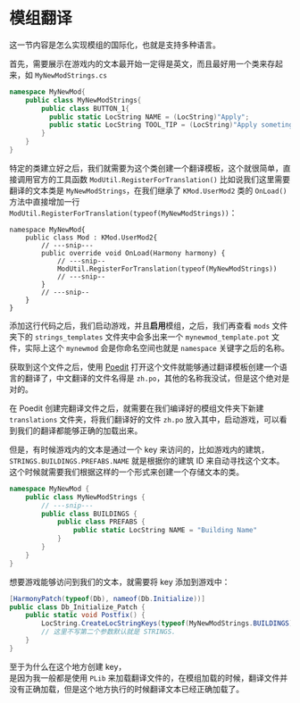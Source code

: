 # 模组翻译

这一节内容是怎么实现模组的国际化，也就是支持多种语言。

首先，需要展示在游戏内的文本最开始一定得是英文，而且最好用一个类来存起来，如 `MyNewModStrings.cs`

```cs
namespace MyNewMod{
    public class MyNewModStrings{
        public class BUTTON_1{
          public static LocString NAME = (LocString)"Apply";
          public static LocString TOOL_TIP = (LocString)"Apply someting to this object."
        }
    }
}
```

特定的类建立好之后，我们就需要为这个类创建一个翻译模板，这个就很简单，直接调用官方的工具函数 `ModUtil.RegisterForTranslation()` 比如说我们这里需要翻译的文本类是 `MyNewModStrings`，在我们继承了 `KMod.UserMod2` 类的 `OnLoad()` 方法中直接增加一行 `ModUtil.RegisterForTranslation(typeof(MyNewModStrings))`：

```cs{6}
namespace MyNewMod{
    public class Mod : KMod.UserMod2{
        // ---snip---
        public override void OnLoad(Harmony harmony) {
            // ---snip--
            ModUtil.RegisterForTranslation(typeof(MyNewModStrings))
            // ---snip--
        }
        // ---snip--
    }
}
```

添加这行代码之后，我们启动游戏，并且**启用**模组，之后，我们再查看 `mods` 文件夹下的 `strings_templates` 文件夹中会多出来一个 `mynewmod_template.pot` 文件，实际上这个 `mynewmod` 会是你命名空间也就是 `namespace` 关键字之后的名称。

获取到这个文件之后，使用 [Poedit](https://poedit.net/) 打开这个文件就能够通过翻译模板创建一个语言的翻译了，中文翻译的文件名得是 `zh.po`，其他的名称我没试，但是这个绝对是对的。

在 Poedit 创建完翻译文件之后，就需要在我们编译好的模组文件夹下新建 `translations` 文件夹，将我们翻译好的文件 `zh.po` 放入其中，启动游戏，可以看到我们的翻译都能够正确的加载出来。

但是，有时候游戏内的文本是通过一个 key 来访问的，比如游戏内的建筑，`STRINGS.BUILDINGS.PREFABS.NAME` 就是根据你的建筑 ID 来自动寻找这个文本。这个时候就需要我们根据这样的一个形式来创建一个存储文本的类。

```cs
namespace MyNewMod {
    public class MyNewModStrings {
        // ---snip---
        public class BUILDINGS {
            public class PREFABS {
                public static LocString NAME = "Building Name"
            }
        }
    }
}
```

想要游戏能够访问到我们的文本，就需要将 key 添加到游戏中：

```cs
[HarmonyPatch(typeof(Db), nameof(Db.Initialize))]
public class Db_Initialize_Patch {
    public static void Postfix() {
        LocString.CreateLocStringKeys(typeof(MyNewModStrings.BUILDINGS), "STRINGS.");
        // 这里不写第二个参数默认就是 STRINGS.
    }
}
```

至于为什么在这个地方创建 key，  
是因为我一般都是使用 `PLib` 来加载翻译文件的，在模组加载的时候，翻译文件并没有正确加载，但是这个地方执行的时候翻译文本已经正确加载了。
